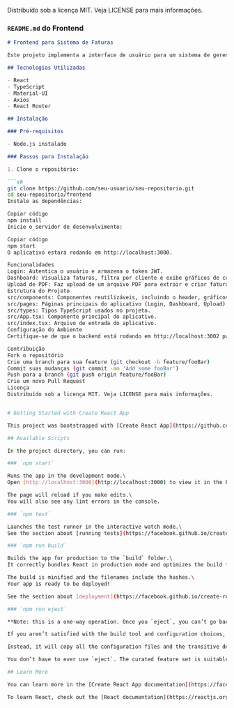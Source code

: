 Distribuído sob a licença MIT. Veja LICENSE para mais informações.


### `README.md` do Frontend

```markdown
# Frontend para Sistema de Faturas

Este projeto implementa a interface de usuário para um sistema de gerenciamento de faturas. Ele permite que os usuários façam login, visualizem faturas, filtrem por cliente e façam upload de PDFs.

## Tecnologias Utilizadas

- React
- TypeScript
- Material-UI
- Axios
- React Router

## Instalação

### Pré-requisitos

- Node.js instalado

### Passos para Instalação

1. Clone o repositório:

```sh
git clone https://github.com/seu-usuario/seu-repositorio.git
cd seu-repositorio/frontend
Instale as dependências:

Copiar código
npm install
Inicie o servidor de desenvolvimento:

Copiar código
npm start
O aplicativo estará rodando em http://localhost:3000.

Funcionalidades
Login: Autentica o usuário e armazena o token JWT.
Dashboard: Visualiza faturas, filtra por cliente e exibe gráficos de consumo e custo.
Upload de PDF: Faz upload de um arquivo PDF para extrair e criar faturas.
Estrutura do Projeto
src/components: Componentes reutilizáveis, incluindo o header, gráficos e campos de formulário.
src/pages: Páginas principais do aplicativo (Login, Dashboard, Upload).
src/types: Tipos TypeScript usados no projeto.
src/App.tsx: Componente principal do aplicativo.
src/index.tsx: Arquivo de entrada do aplicativo.
Configuração do Ambiente
Certifique-se de que o backend está rodando em http://localhost:3002 para que o frontend possa se comunicar com a API.

Contribuição
Fork o repositório
Crie uma branch para sua feature (git checkout -b feature/fooBar)
Commit suas mudanças (git commit -am 'Add some fooBar')
Push para a branch (git push origin feature/fooBar)
Crie um novo Pull Request
Licença
Distribuído sob a licença MIT. Veja LICENSE para mais informações.


# Getting Started with Create React App

This project was bootstrapped with [Create React App](https://github.com/facebook/create-react-app).

## Available Scripts

In the project directory, you can run:

### `npm start`

Runs the app in the development mode.\
Open [http://localhost:3000](http://localhost:3000) to view it in the browser.

The page will reload if you make edits.\
You will also see any lint errors in the console.

### `npm test`

Launches the test runner in the interactive watch mode.\
See the section about [running tests](https://facebook.github.io/create-react-app/docs/running-tests) for more information.

### `npm run build`

Builds the app for production to the `build` folder.\
It correctly bundles React in production mode and optimizes the build for the best performance.

The build is minified and the filenames include the hashes.\
Your app is ready to be deployed!

See the section about [deployment](https://facebook.github.io/create-react-app/docs/deployment) for more information.

### `npm run eject`

**Note: this is a one-way operation. Once you `eject`, you can’t go back!**

If you aren’t satisfied with the build tool and configuration choices, you can `eject` at any time. This command will remove the single build dependency from your project.

Instead, it will copy all the configuration files and the transitive dependencies (webpack, Babel, ESLint, etc) right into your project so you have full control over them. All of the commands except `eject` will still work, but they will point to the copied scripts so you can tweak them. At this point you’re on your own.

You don’t have to ever use `eject`. The curated feature set is suitable for small and middle deployments, and you shouldn’t feel obligated to use this feature. However we understand that this tool wouldn’t be useful if you couldn’t customize it when you are ready for it.

## Learn More

You can learn more in the [Create React App documentation](https://facebook.github.io/create-react-app/docs/getting-started).

To learn React, check out the [React documentation](https://reactjs.org/).
